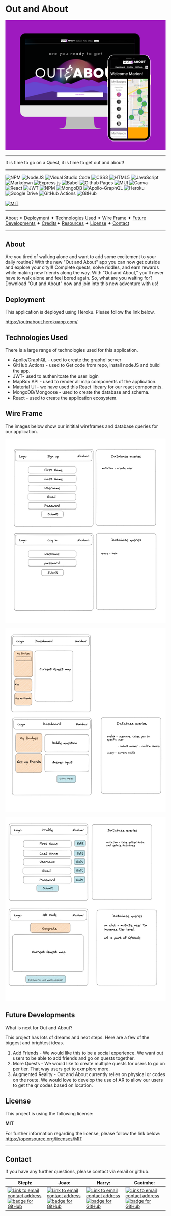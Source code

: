 # Out and About

[![Prototype image of the Out and About site on computer and mobile phone. The background is the company purple. ](client/src/assets/readme_img/prototype.png)](https://outnabout.herokuapp.com/)

---

It is time to go on a Quest, it is time to get out and about!

---

![NPM](https://img.shields.io/badge/NPM-%23000000.svg?style=for-the-badge&logo=npm&logoColor=white) ![NodeJS](https://img.shields.io/badge/node.js-6DA55F?style=for-the-badge&logo=node.js&logoColor=white) ![Visual Studio Code](https://img.shields.io/badge/Visual%20Studio%20Code-0078d7.svg?style=for-the-badge&logo=visual-studio-code&logoColor=white) ![CSS3](https://img.shields.io/badge/css3-%231572B6.svg?style=for-the-badge&logo=css3&logoColor=white) ![HTML5](https://img.shields.io/badge/html5-%23E34F26.svg?style=for-the-badge&logo=html5&logoColor=white) ![JavaScript](https://img.shields.io/badge/javascript-%23323330.svg?style=for-the-badge&logo=javascript&logoColor=%23F7DF1E) ![Markdown](https://img.shields.io/badge/markdown-%23000000.svg?style=for-the-badge&logo=markdown&logoColor=white) ![Express.js](https://img.shields.io/badge/express.js-%23404d59.svg?style=for-the-badge&logo=express&logoColor=%2361DAFB) ![Babel](https://img.shields.io/badge/Babel-F9DC3e?style=for-the-badge&logo=babel&logoColor=black) ![Github Pages](https://img.shields.io/badge/github%20pages-121013?style=for-the-badge&logo=github&logoColor=white) ![MUI](https://img.shields.io/badge/MUI-%230081CB.svg?style=for-the-badge&logo=mui&logoColor=white) ![Canva](https://img.shields.io/badge/Canva-%2300C4CC.svg?style=for-the-badge&logo=Canva&logoColor=white) ![React](https://img.shields.io/badge/react-%2320232a.svg?style=for-the-badge&logo=react&logoColor=%2361DAFB) ![JWT](https://img.shields.io/badge/JWT-black?style=for-the-badge&logo=JSON%20web%20tokens) ![NPM](https://img.shields.io/badge/NPM-%23CB3837.svg?style=for-the-badge&logo=npm&logoColor=white) ![MongoDB](https://img.shields.io/badge/MongoDB-%234ea94b.svg?style=for-the-badge&logo=mongodb&logoColor=white) ![Apollo-GraphQL](https://img.shields.io/badge/-ApolloGraphQL-311C87?style=for-the-badge&logo=apollo-graphql) ![Heroku](https://img.shields.io/badge/heroku-%23430098.svg?style=for-the-badge&logo=heroku&logoColor=white) ![Google Drive](https://img.shields.io/badge/Google%20Drive-4285F4?style=for-the-badge&logo=googledrive&logoColor=white) ![GitHub Actions](https://img.shields.io/badge/github%20actions-%232671E5.svg?style=for-the-badge&logo=githubactions&logoColor=white) ![GitHub](https://img.shields.io/badge/github-%23121011.svg?style=for-the-badge&logo=github&logoColor=white)

[![MIT](https://img.shields.io/badge/License-MIT-yellow?style=for-the-badge)](https://opensource.org/licenses/MIT)

---

[About](#about) ✦ [Deployment](#deployment) ✦ [Technologies Used](#technologies-used) ✦ [Wire Frame](#wire-frame) ✦ [Future Developments](#future-developments) ✦ [Credits](#credits)✦ [Resources](#resources) ✦ [License](#license) ✦ [Contact](#contact)

---

## About

Are you tired of walking alone and want to add some excitement to your daily routine? With the new "Out and About" app you can now get outside and explore your city!!! Complete quests, solve riddles, and earn rewards while making new friends along the way. With "Out and About," you'll never have to walk alone and feel bored again. So, what are you waiting for? Download "Out and About" now and join into this new adventure with us!

## Deployment

This application is deployed using Heroku. Please follow the link below.

https://outnabout.herokuapp.com/

## Technologies Used

There is a large range of technologies used for this application.

- Apollo/GraphQL - used to create the graphql server
- GitHub Actions - used to Get code from repo, install nodeJS and build the app.
- JWT- used to authenitcate the user login
- MapBox API - used to render all map components of the application.
- Material UI - we have used this React libeary for our react components.
- MongoDB/Mongoose - used to create the database and schema.
- React - used to create the application ecosystem.

## Wire Frame

The images below show our inititial wireframes and database queries for our application.

![Wire frame of the login and sign up pages](client/src/assets/readme_img/oaa-login-signup-WF.png)

![Wire frame of the dashboard page](client/src/assets/readme_img/oaa-dashboard-WF.png)

![Wire frame of the profile and qr code pages](client/src/assets/readme_img/oaa-profile-qrcode-WF.png)

## Future Developments

What is next for Out and About?

This project has lots of dreams and next steps. Here are a few of the biggest and brightest ideas.

1. Add Friends - We would like this to be a social experience. We want out users to be able to add friends and go on quests together.
2. More Quests - We would like to create multiple quests for users to go on per tier. That way users get to exmplore more.
3. Augmented Reality - Out and About currently relies on physical qr codes on the route. We would love to develop the use of AR to allow our users to get the qr codes based on location.

## License

This project is using the following license:

**MIT**

For further information regarding the license, please follow the link below:
https://opensource.org/licenses/MIT

---

## Contact

If you have any further questions, please contact via email or github.

| Steph:                                                                                                                                                                                                                                                                                                                                                                           | Joao:                                                                                                                                                                                                                                                                                                                                                                       | Harry:                                                                                                                                                                                                                                                                                                                                                                        | Caoimhe:                                                                                                                                                                                                                                                                                                                                                                         |
| -------------------------------------------------------------------------------------------------------------------------------------------------------------------------------------------------------------------------------------------------------------------------------------------------------------------------------------------------------------------------------- | --------------------------------------------------------------------------------------------------------------------------------------------------------------------------------------------------------------------------------------------------------------------------------------------------------------------------------------------------------------------------- | ----------------------------------------------------------------------------------------------------------------------------------------------------------------------------------------------------------------------------------------------------------------------------------------------------------------------------------------------------------------------------- | -------------------------------------------------------------------------------------------------------------------------------------------------------------------------------------------------------------------------------------------------------------------------------------------------------------------------------------------------------------------------------- |
| <a href="mailto:stephaneehayden@gmail.com"><img alt="Link to email contact address" src="https://img.shields.io/badge/email-D14836?style=for-the-badge" target="_blank" /></a><a href="https://github.com/stephaneeh"><img alt="badge for GitHub" src="https://img.shields.io/badge/github-%23121011.svg?style=for-the-badge&logo=github&logoColor=white" target="_blank" /></a> | <a href="mailto:joaoriolima@gmail.com"><img alt="Link to email contact address" src="https://img.shields.io/badge/email-D14836?style=for-the-badge" target="_blank" /></a><a href="https://github.com/JoeVictor"><img alt="badge for GitHub" src="https://img.shields.io/badge/github-%23121011.svg?style=for-the-badge&logo=github&logoColor=white" target="_blank" /></a> | <a href="mailto:hward.1508@gmail.com"><img alt="Link to email contact address" src="https://img.shields.io/badge/email-D14836?style=for-the-badge" target="_blank" /></a><a href="https://github.com/HarryWard-15"><img alt="badge for GitHub" src="https://img.shields.io/badge/github-%23121011.svg?style=for-the-badge&logo=github&logoColor=white" target="_blank" /></a> | <a href="mailto:caoimhejyoti@gmail.com"><img alt="Link to email contact address" src="https://img.shields.io/badge/email-D14836?style=for-the-badge" target="_blank" /></a> <a href="https://github.com/caoimhejyoti"><img alt="badge for GitHub" src="https://img.shields.io/badge/github-%23121011.svg?style=for-the-badge&logo=github&logoColor=white" target="_blank" /></a> |
